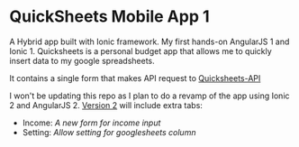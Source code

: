 # QuickSheets Mobile App 1

A Hybrid app built with Ionic framework. My first hands-on AngularJS 1 and Ionic 1.
Quicksheets is a personal budget app that allows me to quickly insert data to my google spreadsheets.

It contains a single form that makes API request to [Quicksheets-API](https://github.com/lirenyeo/quicksheets-api)

I won't be updating this repo as I plan to do a revamp of the app using Ionic 2 and AngularJS 2. [Version 2](https://github.com/lirenyeo/quicksheets-mobile-2) will include extra tabs:
* Income: *A new form for income input*
* Setting: *Allow setting for googlesheets column*
